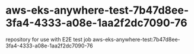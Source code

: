 # aws-eks-anywhere-test-7b47d8ee-3fa4-4333-a08e-1aa2f2dc7090-76
repository for use with E2E test job aws-eks-anywhere-test:7b47d8ee-3fa4-4333-a08e-1aa2f2dc7090-76
